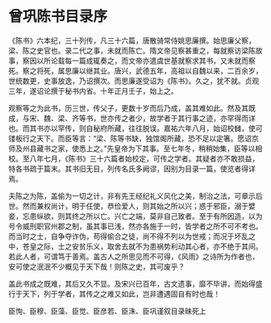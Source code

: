 # 曾巩陈书目录序

《陈书》六本纪，三十列传，凡三十六篇，唐散骑常侍姚思廉撰。始思廉父察，梁、陈之史官也。录二代之事，未就而陈亡。隋文帝见察甚重之，每就察访梁陈故事，察因以所论载每一篇成辄奏之，而文帝亦遣虞世基就察求其书，又未就而察死。察之将死，属思廉以继其业。唐兴，武德五年，高祖以自魏以来，二百余岁，世统数更，史事放逸，乃诏撰次。而思廉遂受诏为《陈书》。久之，犹不就。贞观三年，遂诏论撰于秘书内省。十年正月壬子，始上之。

观察等之为此书，历三世，传父子，更数十岁而后乃成，盖其难如此。然及其既成，与宋、魏、梁、齐等书，世亦传之者少，故学者于其行事之迹，亦罕得而详也。而其书亦以罕传，则自秘府所藏，往往脱误。嘉祐六年八月，始诏校雠，使可镂板行之天下。而臣等言：“梁、陈等书缺，独馆阁所藏，恐不足以定箸。愿诏京师及州县藏书之家，使悉上之。”先皇帝为下其事。至七年冬，稍稍始集，臣等以相校。至八年七月，《陈书》三十六篇者始校定，可传之学者。其疑者亦不敢损益，特各书疏于篇末。其书旧无目，列传名氏多阙谬，因别为目录一篇，使览者得详焉。

夫陈之为陈，盖偷为一切之计，非有先王经纪礼义风化之美，制治之法，可章示后世。然而兼权尚计，明于任使，恭俭爱人，则其始之所以兴；惑于邪臣，溺于嬖妾，忘患纵欲，则其终之所以亡。兴亡之端，莫非自己致者。至于有所因造，以为号令威刑职官州郡之制，虽其事已浅，然亦各施于一时，皆学者之所不可不考也。而当时之士，自争夺诈伪，苟得偷合之徒，尚不得不列以为世戒；而况于坏乱之中，苍皇之际，士之安贫乐义，取舍去就不为患祸势利动其心者，亦不绝于其间。若此人者，可谓笃于善焉。盖古人之所思见而不可得，《风雨》之诗所为作者也，安可使之泯泯不少概见于天下哉！则陈之史，其可废乎？

盖此书成之既难，其后又久不显。及宋兴已百年，古文遗事，靡不毕讲，而始得盛行于天下，列于学者，其传之之难又如此，岂非遭遇固自有时也哉！

臣恂、臣穆、臣藻、臣觉、臣彦若、臣洙、臣巩谨叙目录昧死上
